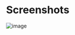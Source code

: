 # Screenshots

![image](https://github.com/Siddhantadhikari16/SatatAssignment/assets/80845916/8e6b5c1a-b2af-4553-8c06-66df58e2ea50)
